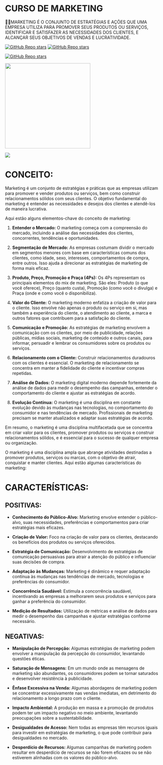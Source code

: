 # CURSO DE MARKETING
👨‍⚖️MARKETING É O CONJUNTO DE ESTRATÉGIAS E AÇÕES QUE UMA EMPRESA UTILIZA PARA PROMOVER SEUS PRODUTOS OU SERVIÇOS, IDENTIFICAR E SATISFAZER AS NECESSIDADES DOS CLIENTES, E ALCANÇAR SEUS OBJETIVOS DE VENDAS E LUCRATIVIDADE.

[![GitHub Repo stars](https://img.shields.io/badge/VILHALVA-GITHUB-03A9F4?logo=github)](https://github.com/VILHALVA) 
[![GitHub Repo stars](https://img.shields.io/badge/VEJA%20OS-VIDEOS-03A9F4?logo=youtube)](https://www.youtube.com/@vilhalva100/search?query=MARKETING)

[![GitHub Repo stars](https://img.shields.io/badge/-PLAYLIST%20DO%20YOUTUBE-blueviolet)](https://youtube.com/playlist?list=PLHz_AreHm4dmmqFmLT17KMjoaE0Y4LqRv&si=nRmet6xFanJO1L0A)

<img src="https://www.zohowebstatic.com/sites/zweb/images/marketingplus/images/mp_dm_concept_banner_1x.png" width="280"> <br>

![](https://i.imgur.com/waxVImv.png)

# CONCEITO:
Marketing é um conjunto de estratégias e práticas que as empresas utilizam para promover e vender produtos ou serviços, bem como construir relacionamentos sólidos com seus clientes. O objetivo fundamental do marketing é entender as necessidades e desejos dos clientes e atendê-los de maneira lucrativa.

Aqui estão alguns elementos-chave do conceito de marketing:

1. **Entender o Mercado:** O marketing começa com a compreensão do mercado, incluindo a análise das necessidades dos clientes, concorrentes, tendências e oportunidades.

2. **Segmentação de Mercado:** As empresas costumam dividir o mercado em segmentos menores com base em características comuns dos clientes, como idade, sexo, interesses, comportamentos de compra, entre outros. Isso ajuda a direcionar as estratégias de marketing de forma mais eficaz.

3. **Produto, Preço, Promoção e Praça (4Ps):** Os 4Ps representam os principais elementos do mix de marketing. São eles: Produto (o que você oferece), Preço (quanto custa), Promoção (como você o divulga) e Praça (onde e como você o disponibiliza).

4. **Valor do Cliente:** O marketing moderno enfatiza a criação de valor para o cliente. Isso envolve não apenas o produto ou serviço em si, mas também a experiência do cliente, o atendimento ao cliente, a marca e outros fatores que contribuem para a satisfação do cliente.

5. **Comunicação e Promoção:** As estratégias de marketing envolvem a comunicação com os clientes, por meio de publicidade, relações públicas, mídias sociais, marketing de conteúdo e outros canais, para informar, persuadir e lembrar os consumidores sobre os produtos ou serviços.

6. **Relacionamento com o Cliente:** Construir relacionamentos duradouros com os clientes é essencial. O marketing de relacionamento se concentra em manter a fidelidade do cliente e incentivar compras repetidas.

7. **Análise de Dados:** O marketing digital moderno depende fortemente da análise de dados para medir o desempenho das campanhas, entender o comportamento do cliente e ajustar as estratégias de acordo.

8. **Evolução Contínua:** O marketing é uma disciplina em constante evolução devido às mudanças nas tecnologias, no comportamento do consumidor e nas tendências de mercado. Profissionais de marketing precisam se manter atualizados e adaptar suas estratégias de acordo.

Em resumo, o marketing é uma disciplina multifacetada que se concentra em criar valor para os clientes, promover produtos ou serviços e construir relacionamentos sólidos, e é essencial para o sucesso de qualquer empresa ou organização.

O marketing é uma disciplina ampla que abrange atividades destinadas a promover produtos, serviços ou marcas, com o objetivo de atrair, conquistar e manter clientes. Aqui estão algumas características do marketing:

# CARACTERÍSTICAS:
## POSITIVAS:
- **Conhecimento do Público-Alvo:** Marketing envolve entender o público-alvo, suas necessidades, preferências e comportamentos para criar estratégias mais eficazes.

- **Criação de Valor:** Foco na criação de valor para os clientes, destacando os benefícios dos produtos ou serviços oferecidos.

- **Estratégia de Comunicação:** Desenvolvimento de estratégias de comunicação persuasivas para atrair a atenção do público e influenciar suas decisões de compra.

- **Adaptação às Mudanças:** Marketing é dinâmico e requer adaptação contínua às mudanças nas tendências de mercado, tecnologias e preferências do consumidor.

- **Concorrência Saudável:** Estimula a concorrência saudável, incentivando as empresas a melhorarem seus produtos e serviços para ganhar a preferência do consumidor.

- **Medição de Resultados:** Utilização de métricas e análise de dados para medir o desempenho das campanhas e ajustar estratégias conforme necessário.

## NEGATIVAS:
- **Manipulação de Percepção:** Algumas estratégias de marketing podem envolver a manipulação da percepção do consumidor, levantando questões éticas.

- **Saturação de Mensagens:** Em um mundo onde as mensagens de marketing são abundantes, os consumidores podem se tornar saturados e desenvolver resistência à publicidade.

- **Ênfase Excessiva na Venda:** Algumas abordagens de marketing podem se concentrar excessivamente nas vendas imediatas, em detrimento do relacionamento a longo prazo com o cliente.

- **Impacto Ambiental:** A produção em massa e a promoção de produtos podem ter um impacto negativo no meio ambiente, levantando preocupações sobre a sustentabilidade.

- **Desigualdades de Acesso:** Nem todas as empresas têm recursos iguais para investir em estratégias de marketing, o que pode contribuir para desigualdades no mercado.

- **Desperdício de Recursos:** Algumas campanhas de marketing podem resultar em desperdício de recursos se não forem eficazes ou se não estiverem alinhadas com os valores do público-alvo.


